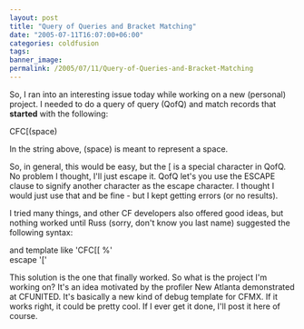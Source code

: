 ```yaml
---
layout: post
title: "Query of Queries and Bracket Matching"
date: "2005-07-11T16:07:00+06:00"
categories: coldfusion 
tags: 
banner_image: 
permalink: /2005/07/11/Query-of-Queries-and-Bracket-Matching
---
```


So, I ran into an interesting issue today while working on a new (personal) project. I needed to do a query of query (QofQ) and match records that <b>started</b> with the following:

CFC[(space)

In the string above, (space) is meant to represent a space.

So, in general, this would be easy, but the [ is a special character in QofQ. No problem I thought, I'll just escape it. QofQ let's you use the ESCAPE clause to signify another character as the escape character. I thought I would just use that and be fine - but I kept getting errors (or no results).

I tried many things, and other CF developers also offered good ideas, but nothing worked until Russ (sorry, don't know you last name) suggested the following syntax:

<div class="code">and template like 'CFC[[ %'<br>
escape '['</div>

This solution is the one that finally worked. So what is the project I'm working on? It's an idea motivated by the profiler New Atlanta demonstrated at CFUNITED. It's basically a new kind of debug template for CFMX. If it works right, it could be pretty cool. If I ever get it done, I'll post it here of course.